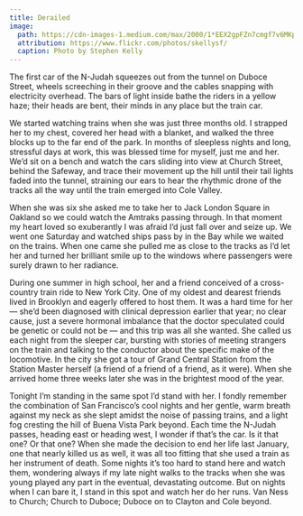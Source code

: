 ```yaml
---
title: Derailed
image:
  path: https://cdn-images-1.medium.com/max/2000/1*EEX2gpFZn7cmgf7v6MKpBA.jpeg
  attribution: https://www.flickr.com/photos/skellysf/
  caption: Photo by Stephen Kelly
---
```


The first car of the N-Judah squeezes out from the tunnel on Duboce Street,
wheels screeching in their groove and the cables snapping with electricity
overhead. The bars of light inside bathe the riders in a yellow haze; their
heads are bent, their minds in any place but the train car.

We started watching trains when she was just three months old. I strapped her to
my chest, covered her head with a blanket, and walked the three blocks up to the
far end of the park. In months of sleepless nights and long, stressful days at
work, this was blessed time for myself, just me and her. We’d sit on a bench and
watch the cars sliding into view at Church Street, behind the Safeway, and trace
their movement up the hill until their tail lights faded into the tunnel,
straining our ears to hear the rhythmic drone of the tracks all the way until
the train emerged into Cole Valley.

When she was six she asked me to take her to Jack London Square in Oakland so we
could watch the Amtraks passing through. In that moment my heart loved so
exuberantly I was afraid I’d just fall over and seize up. We went one Saturday
and watched ships pass by in the Bay while we waited on the trains. When one
came she pulled me as close to the tracks as I’d let her and turned her
brilliant smile up to the windows where passengers were surely drawn to her
radiance.

During one summer in high school, her and a friend conceived of a cross-country
train ride to New York City. One of my oldest and dearest friends lived in
Brooklyn and eagerly offered to host them. It was a hard time for her — she’d
been diagnosed with clinical depression earlier that year; no clear cause, just
a severe hormonal imbalance that the doctor speculated could be genetic or could
not be — and this trip was all she wanted. She called us each night from the
sleeper car, bursting with stories of meeting strangers on the train and talking
to the conductor about the specific make of the locomotive. In the city she got
a tour of Grand Central Station from the Station Master herself (a friend of a
friend of a friend, as it were). When she arrived home three weeks later she was
in the brightest mood of the year.

Tonight I’m standing in the same spot I’d stand with her. I fondly remember the
combination of San Francisco’s cool nights and her gentle, warm breath against
my neck as she slept amidst the noise of passing trains, and a light fog
cresting the hill of Buena Vista Park beyond. Each time the N-Judah passes,
heading east or heading west, I wonder if that’s the car. Is it that one? Or
that one? When she made the decision to end her life last January, one that
nearly killed us as well, it was all too fitting that she used a train as her
instrument of death. Some nights it’s too hard to stand here and watch them,
wondering always if my late night walks to the tracks when she was young played
any part in the eventual, devastating outcome. But on nights when I can bare it,
I stand in this spot and watch her do her runs. Van Ness to Church; Church to
Duboce; Duboce on to Clayton and Cole beyond.
